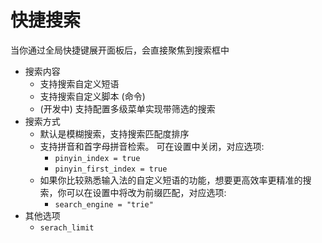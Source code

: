 # 快捷搜索

当你通过全局快捷键展开面板后，会直接聚焦到搜索框中

- 搜索内容
  - 支持搜索自定义短语
  - 支持搜索自定义脚本 (命令)
  - (开发中) 支持配置多级菜单实现带筛选的搜索
- 搜索方式
  - 默认是模糊搜索，支持搜索匹配度排序
  - 支持拼音和首字母拼音检索。
    可在设置中关闭，对应选项:
    - `pinyin_index = true`
    - `pinyin_first_index = true`
  - 如果你比较熟悉输入法的自定义短语的功能，想要更高效率更精准的搜索，你可以在设置中将改为前缀匹配，对应选项:
    - `search_engine = "trie"`
- 其他选项
  - `serach_limit`
